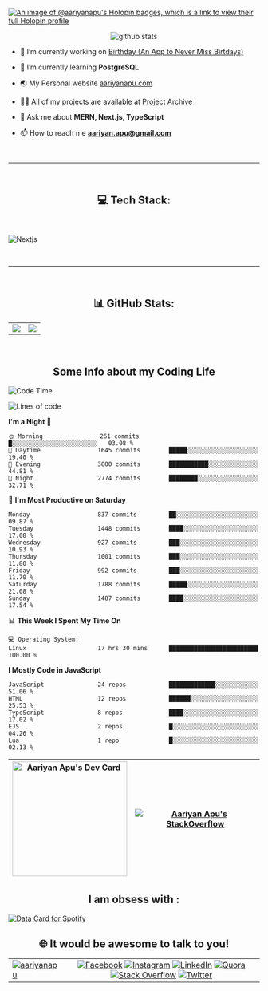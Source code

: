 [![An image of @aariyanapu's Holopin badges, which is a link to view their full Holopin profile](https://holopin.me/aariyanapu)](https://holopin.io/@aariyanapu)

<p align="center"> <img src="https://github-widgetbox.vercel.app/api/profile?username=aariyanapu&data=followers,repositories,stars,commits&theme=nautilus"  alt="github stats" /> </p>

- 🔭 I’m currently working on [Birthday (An App to Never Miss Birtdays)](https://allbirthday.vercel.app/)

- 🌱 I’m currently learning **PostgreSQL**

- 🌏 My Personal website [aariyanapu.com](https://aariyanapu.com/)

- 👨‍💻 All of my projects are available at [Project Archive](https://www.aariyanapu.com/archive)

- 💬 Ask me about **MERN, Next.js, TypeScript**

- 📫 How to reach me **aariyan.apu@gmail.com**

</br>

---

</br>
<h2 align="center"> 💻 Tech Stack: </h2>
</br>

<p align='center'>

<img src="https://skillicons.dev/icons?i=nextjs,vite,react,redux,tailwind,materialui,sass,bootstrap,ts,js,express,nodejs,mongodb,postgres,prisma,redis,html,css,jquery,md,linux,git,docker,github,babel,bash,neovim,vim,ps,postman"
 alt="Nextjs" />

</p>

</br>

---

</br>
<h2 align="center"> 📊 GitHub Stats: </h2>

|                                                                                                                                                            |                                                                                                                   |
| ---------------------------------------------------------------------------------------------------------------------------------------------------------- | :---------------------------------------------------------------------------------------------------------------: |
| ![](https://github-readme-stats.vercel.app/api?username=aariyanapu&theme=material-palenight&hide_border=false&include_all_commits=true&count_private=true) | ![](https://github-readme-streak-stats.herokuapp.com/?user=aariyanapu&theme=material-palenight&hide_border=false) |

<br/>
<h2 align="center"> Some Info about my Coding Life </h2>

<!--START_SECTION:waka-->

![Code Time](http://img.shields.io/badge/Code%20Time-1%2C813%20hrs%2020%20mins-blue)

![Lines of code](https://img.shields.io/badge/From%20Hello%20World%20I%27ve%20Written-1.7%20million%20lines%20of%20code-blue)

**I'm a Night 🦉**

```text
🌞 Morning                261 commits         █░░░░░░░░░░░░░░░░░░░░░░░░   03.08 %
🌆 Daytime                1645 commits        █████░░░░░░░░░░░░░░░░░░░░   19.40 %
🌃 Evening                3800 commits        ███████████░░░░░░░░░░░░░░   44.81 %
🌙 Night                  2774 commits        ████████░░░░░░░░░░░░░░░░░   32.71 %
```

📅 **I'm Most Productive on Saturday**

```text
Monday                   837 commits         ██░░░░░░░░░░░░░░░░░░░░░░░   09.87 %
Tuesday                  1448 commits        ████░░░░░░░░░░░░░░░░░░░░░   17.08 %
Wednesday                927 commits         ███░░░░░░░░░░░░░░░░░░░░░░   10.93 %
Thursday                 1001 commits        ███░░░░░░░░░░░░░░░░░░░░░░   11.80 %
Friday                   992 commits         ███░░░░░░░░░░░░░░░░░░░░░░   11.70 %
Saturday                 1788 commits        █████░░░░░░░░░░░░░░░░░░░░   21.08 %
Sunday                   1487 commits        ████░░░░░░░░░░░░░░░░░░░░░   17.54 %
```

📊 **This Week I Spent My Time On**

```text
💻 Operating System:
Linux                    17 hrs 30 mins      █████████████████████████   100.00 %
```

**I Mostly Code in JavaScript**

```text
JavaScript               24 repos            █████████████░░░░░░░░░░░░   51.06 %
HTML                     12 repos            ██████░░░░░░░░░░░░░░░░░░░   25.53 %
TypeScript               8 repos             ████░░░░░░░░░░░░░░░░░░░░░   17.02 %
EJS                      2 repos             █░░░░░░░░░░░░░░░░░░░░░░░░   04.26 %
Lua                      1 repo              █░░░░░░░░░░░░░░░░░░░░░░░░   02.13 %
```

<!--END_SECTION:waka-->

<!-- Activity Graph  -->

<div align="center">

| <a href="https://app.daily.dev/aariyanapu"><img src="https://api.daily.dev/devcards/9765e7151f4a4163a3aa26a1c1b5c469.png?r=1nz" width="230" alt="Aariyan Apu's Dev Card"/></a> | [![Aariyan Apu's StackOverflow](https://github-readme-stackoverflow.vercel.app/?userID=12180960&theme=dark)](https://stackoverflow.com/users/12180960/aariyan-apu) |
| ------------------------------------------------------------------------------------------------------------------------------------------------------------------------------ | ------------------------------------------------------------------------------------------------------------------------------------------------------------------ |

</div>

<div align="center">
<h2> I am obsess with : </div>

<a href="https://data-card-for-spotify.herokuapp.com/card?user_id=31tn6riohy27abhahkklkxmaigbu">
  <img src="https://data-card-for-spotify.herokuapp.com/api/card?user_id=31tn6riohy27abhahkklkxmaigbu" alt="Data Card for Spotify">
</a>

</div>

</br>
<h2 align="center"> 🌐 It would be awesome to talk to you!  </h2>

|                                                                                                                                                                              |                                                                                                                                                                                                                                                                                                                                                                                                                                                                                                                                                                                                                                                                                                                                                                                                                                   |
| ---------------------------------------------------------------------------------------------------------------------------------------------------------------------------- | :-------------------------------------------------------------------------------------------------------------------------------------------------------------------------------------------------------------------------------------------------------------------------------------------------------------------------------------------------------------------------------------------------------------------------------------------------------------------------------------------------------------------------------------------------------------------------------------------------------------------------------------------------------------------------------------------------------------------------------------------------------------------------------------------------------------------------------: |
| <a href="https://twitter.com/aariyanapu" target="blank"><img src="https://img.shields.io/twitter/follow/aariyanapu?logo=twitter&style=for-the-badge" alt="aariyanapu" /></a> | [![Facebook](https://img.shields.io/badge/Facebook-%231877F2.svg?logo=Facebook&logoColor=white)](https://facebook.com/aariyan.apu) [![Instagram](https://img.shields.io/badge/Instagram-%23E4405F.svg?logo=Instagram&logoColor=white)](https://instagram.com/aariyan.apu) [![LinkedIn](https://img.shields.io/badge/LinkedIn-%230077B5.svg?logo=linkedin&logoColor=white)](https://linkedin.com/in/aariyanapu) [![Quora](https://img.shields.io/badge/Quora-%23B92B27.svg?logo=Quora&logoColor=white)](https://quora.com/profile/Aariyan-Apu) [![Stack Overflow](https://img.shields.io/badge/-Stackoverflow-FE7A16?logo=stack-overflow&logoColor=white)](https://stackoverflow.com/users/12180960) [![Twitter](https://img.shields.io/badge/Twitter-%231DA1F2.svg?logo=Twitter&logoColor=white)](https://twitter.com/aariyanapu) |
